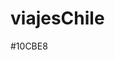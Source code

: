 # viajesChile
 
 <!-- iconos -->

<i class="fa-solid fa-plane"></i>
<i class="fa-solid fa-mountain"></i>
<i class="fa-solid fa-route"></i>
<i class="fa-brands fa-square-github"></i>
<i class="fa-brands fa-linkedin"></i>
<i class="fa-brands fa-square-x-twitter"></i>
<i class="fa-brands fa-square-facebook"></i>

<!-- colores -->

#10CBE8 